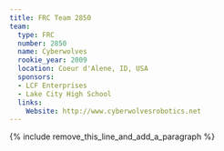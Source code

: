 ```yaml
---
title: FRC Team 2850
team:
  type: FRC
  number: 2850
  name: Cyberwolves
  rookie_year: 2009
  location: Coeur d'Alene, ID, USA
  sponsors:
  - LCF Enterprises
  - Lake City High School
  links:
    Website: http://www.cyberwolvesrobotics.net
---
```


{% include remove_this_line_and_add_a_paragraph %}